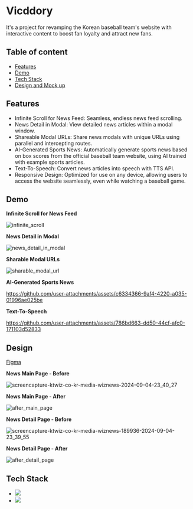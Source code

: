 ﻿# Vicddory

It's a project for revamping the Korean baseball team's website with interactive content to boost fan loyalty and attract new fans.

## Table of content

- [Features](#features)
- [Demo](#demo)
- [Tech Stack](#tech-stack)
- [Design and Mock up](#design-and-mockup)

## Features

- Infinite Scroll for News Feed: Seamless, endless news feed scrolling.
- News Detail in Modal: View detailed news articles within a modal window.
- Shareable Modal URLs: Share news modals with unique URLs using parallel and intercepting routes.
- AI-Generated Sports News: Automatically generate sports news based on box scores from the official baseball team website, using AI trained with example sports articles.
- Text-To-Speech: Convert news articles into speech with TTS API.
- Responsive Design: Optimized for use on any device, allowing users to access the website seamlessly, even while watching a baseball game.

## Demo

**Infinite Scroll for News Feed**

![infinite_scroll](https://github.com/user-attachments/assets/142ab8df-474c-448e-a8a1-efdad4f372ef)

**News Detail in Modal**

![news_detail_in_modal](https://github.com/user-attachments/assets/45e26b0a-1d4e-40e6-ba95-6de31fac1231)

**Sharable Modal URLs**

![sharable_modal_url](https://github.com/user-attachments/assets/9d56ddc3-98ef-48ae-a16c-79e74414b58e)

**AI-Generated Sports News**

https://github.com/user-attachments/assets/c6334366-9af4-4220-a035-01996ae025be

**Text-To-Speech**

https://github.com/user-attachments/assets/786bd663-dd50-44cf-afc0-171103d52833

## Design

<a href="https://www.figma.com/design/UUnPHkfAVpIgH8or9UKyey/wiznews?node-id=0-1&t=GHg3ffWt66BNvrKd-1">Figma</a>

**News Main Page - Before**

![screencapture-ktwiz-co-kr-media-wiznews-2024-09-04-23_40_27](https://github.com/user-attachments/assets/1b7e66c8-f6ba-4d74-811b-2277da945c26)

**News Main Page - After**

![after_main_page](https://github.com/user-attachments/assets/48dda073-5e96-4020-844a-560305ecbcbf)

**News Detail Page - Before**

![screencapture-ktwiz-co-kr-media-wiznews-189936-2024-09-04-23_39_55](https://github.com/user-attachments/assets/9b6c35ad-55af-4648-81c4-c1d4802ad61b)

**News Detail Page - After**

![after_detail_page](https://github.com/user-attachments/assets/9ba7cd38-93c9-4e35-abfd-368b6d9d5bb7)

## Tech Stack

- <img src="https://img.shields.io/badge/Next.js-%230E0E0E?style=plastic&logo=Next.js">
- <img src="https://img.shields.io/badge/tailwind-%230E0E0E?style=plastic&logo=Tailwindcss">
